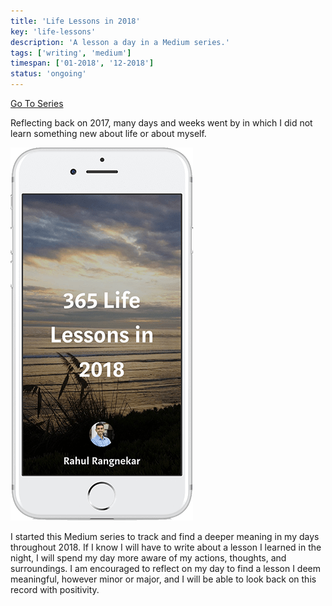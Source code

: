 ```yaml
---
title: 'Life Lessons in 2018'
key: 'life-lessons'
description: 'A lesson a day in a Medium series.'
tags: ['writing', 'medium']
timespan: ['01-2018', '12-2018']
status: 'ongoing'
---
```


[Go To Series](https://medium.com/series/365-life-lessons-in-2018-5c86116f7929)

Reflecting back on 2017, many days and weeks went by in which I did not learn something new about life or about myself.

![Medium Series](./series.png)

I started this Medium series to track and find a deeper meaning in my days throughout 2018. If I know I will have to write about a lesson I learned in the night, I will spend my day more aware of my actions, thoughts, and surroundings. I am encouraged to reflect on my day to find a lesson I deem meaningful, however minor or major, and I will be able to look back on this record with positivity.
